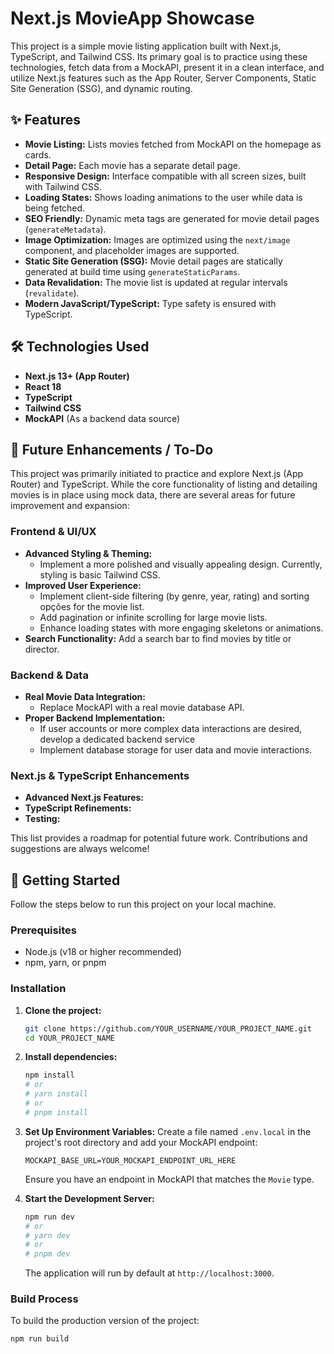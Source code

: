 # Next.js MovieApp Showcase

This project is a simple movie listing application built with Next.js, TypeScript, and Tailwind CSS. Its primary goal is to practice using these technologies, fetch data from a MockAPI, present it in a clean interface, and utilize Next.js features such as the App Router, Server Components, Static Site Generation (SSG), and dynamic routing.

## ✨ Features

*   **Movie Listing:** Lists movies fetched from MockAPI on the homepage as cards.
*   **Detail Page:** Each movie has a separate detail page.
*   **Responsive Design:** Interface compatible with all screen sizes, built with Tailwind CSS.
*   **Loading States:** Shows loading animations to the user while data is being fetched.
*   **SEO Friendly:** Dynamic meta tags are generated for movie detail pages (`generateMetadata`).
*   **Image Optimization:** Images are optimized using the `next/image` component, and placeholder images are supported.
*   **Static Site Generation (SSG):** Movie detail pages are statically generated at build time using `generateStaticParams`.
*   **Data Revalidation:** The movie list is updated at regular intervals (`revalidate`).
*   **Modern JavaScript/TypeScript:** Type safety is ensured with TypeScript.

## 🛠️ Technologies Used

*   **Next.js 13+ (App Router)**
*   **React 18**
*   **TypeScript**
*   **Tailwind CSS**
*   **MockAPI** (As a backend data source)

## 🔮 Future Enhancements / To-Do

This project was primarily initiated to practice and explore Next.js (App Router) and TypeScript. While the core functionality of listing and detailing movies is in place using mock data, there are several areas for future improvement and expansion:

### Frontend & UI/UX

*   **Advanced Styling & Theming:**
    *   Implement a more polished and visually appealing design. Currently, styling is basic Tailwind CSS.
*   **Improved User Experience:**
    *   Implement client-side filtering (by genre, year, rating) and sorting opções for the movie list.
    *   Add pagination or infinite scrolling for large movie lists.
    *   Enhance loading states with more engaging skeletons or animations.
*   **Search Functionality:** Add a search bar to find movies by title or director.

### Backend & Data

*   **Real Movie Data Integration:**
    *   Replace MockAPI with a real movie database API.
*   **Proper Backend Implementation:**
    *   If user accounts or more complex data interactions are desired, develop a dedicated backend service 
    *   Implement database storage for user data and movie interactions.

### Next.js & TypeScript Enhancements

*   **Advanced Next.js Features:**
*   **TypeScript Refinements:**
*   **Testing:**

This list provides a roadmap for potential future work. Contributions and suggestions are always welcome!

## 🚀 Getting Started

Follow the steps below to run this project on your local machine.

### Prerequisites

*   Node.js (v18 or higher recommended)
*   npm, yarn, or pnpm

### Installation

1.  **Clone the project:**
    ```bash
    git clone https://github.com/YOUR_USERNAME/YOUR_PROJECT_NAME.git
    cd YOUR_PROJECT_NAME
    ```

2.  **Install dependencies:**
    ```bash
    npm install
    # or
    # yarn install
    # or
    # pnpm install
    ```

3.  **Set Up Environment Variables:**
    Create a file named `.env.local` in the project's root directory and add your MockAPI endpoint:
    ```env
    MOCKAPI_BASE_URL=YOUR_MOCKAPI_ENDPOINT_URL_HERE
    ```
    Ensure you have an endpoint in MockAPI that matches the `Movie` type.

4.  **Start the Development Server:**
    ```bash
    npm run dev
    # or
    # yarn dev
    # or
    # pnpm dev
    ```
    The application will run by default at `http://localhost:3000`.

### Build Process

To build the production version of the project:
```bash
npm run build

